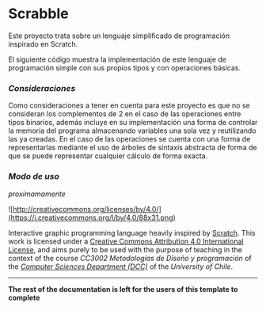 # Scrabble

Este proyecto trata sobre un lenguaje simplificado de programación inspirado en Scratch.

El siguiente código muestra la implementación de este lenguaje de programación simple con sus propios tipos y con operaciones básicas.

### *Consideraciones*

Como consideraciones a tener en cuenta para este proyecto es que no se consideran los complementos de 2 en el caso de las operaciones entre tipos binarios, además incluye en su implementación una forma de controlar la memoria del programa almacenando variables una sola vez y reutilizando las ya creadas. En el caso de las operaciones se cuenta con una forma de representarlas mediante el uso de árboles de sintaxis abstracta de forma de que se puede representar cualquier cálculo de forma exacta.

### *Modo de uso*

*proximamamente*











![http://creativecommons.org/licenses/by/4.0/](https://i.creativecommons.org/l/by/4.0/88x31.png)

Interactive graphic programming language heavily inspired by 
[Scratch](https://scratch.mit.edu).
This work is licensed under a
[Creative Commons Attribution 4.0 International License](http://creativecommons.org/licenses/by/4.0/), 
and aims purely to be used with the purpose of teaching in the context of the course 
_CC3002 Metodologías de Diseño y programación_ of the 
[_Computer Sciences Department (DCC)_](https://www.dcc.uchile.cl) of the 
_University of Chile_.

---

**The rest of the documentation is left for the users of this template to complete**
